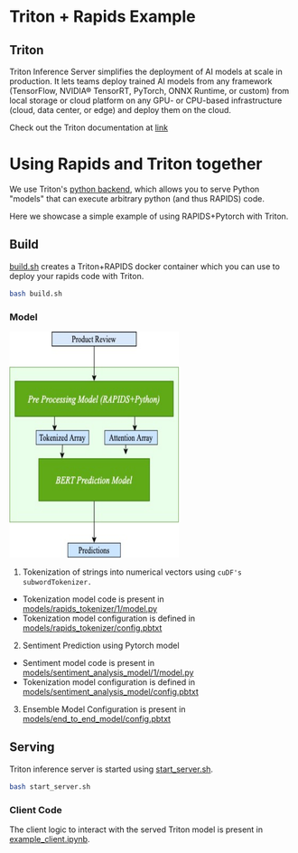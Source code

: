 # Triton + Rapids Example

## Triton
Triton Inference Server simplifies the deployment of AI models at scale in production. It lets teams deploy trained AI models from any framework (TensorFlow, NVIDIA® TensorRT, PyTorch, ONNX Runtime, or custom) from local storage or cloud platform on any GPU- or CPU-based infrastructure (cloud, data center, or edge) and deploy them on the cloud. 

Check out the Triton documentation at [link](https://github.com/triton-inference-server/server/blob/r21.04/README.md#documentation)

# Using Rapids and Triton together

We use Triton's [python backend](https://github.com/triton-inference-server/python_backend), which allows you to serve Python "models" that can execute arbitrary python (and thus RAPIDS) code.

Here we showcase a simple example of using RAPIDS+Pytorch with Triton.

## Build 

[build.sh](build.sh) creates a Triton+RAPIDS docker container which you can use to deploy your rapids code with Triton.  

```bash
bash build.sh
```


### Model 

<img src="notebook_images/ensemble_rapids_simple.jpg" width="300" height="400">

1. Tokenization of strings  into numerical vectors using `cuDF's subwordTokenizer.`

- Tokenization model code is present in [models/rapids_tokenizer/1/model.py](models/rapids_tokenizer/1/model.py)
- Tokenization model configuration is defined in [models/rapids_tokenizer/config.pbtxt](models/rapids_tokenizer/config.pbtxt)

2. Sentiment Prediction using Pytorch model

- Sentiment model code is present in [models/sentiment_analysis_model/1/model.py](models/sentiment_analysis_model/1/model.py)
- Tokenization model configuration is defined in [models/sentiment_analysis_model/config.pbtxt](models/sentiment_analysis_model/config.pbtxt)


3. Ensemble Model Configuration is present in [models/end_to_end_model/config.pbtxt](models/end_to_end_model/config.pbtxt)



## Serving
Triton inference server is started using [start_server.sh](start_server.sh). 

```bash
bash start_server.sh
```


### Client Code
The client logic to interact with the served Triton model is present in [example_client.ipynb](example_client.ipynb). 
